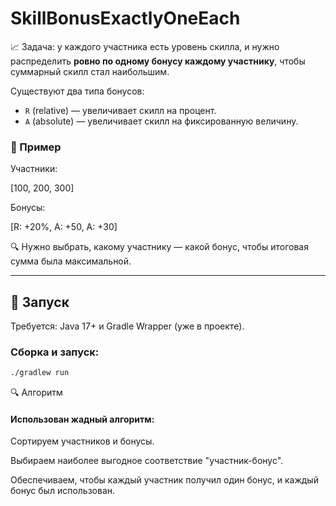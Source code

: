 # SkillBonusExactlyOneEach

📈 Задача: у каждого участника есть уровень скилла, и нужно распределить **ровно по одному бонусу каждому участнику**, чтобы суммарный скилл стал наибольшим.

Существуют два типа бонусов:
- `R` (relative) — увеличивает скилл на процент.
- `A` (absolute) — увеличивает скилл на фиксированную величину.

### 🧠 Пример

Участники:

[100, 200, 300]

Бонусы:

[R: +20%, A: +50, A: +30]

🔍 Нужно выбрать, какому участнику — какой бонус, чтобы итоговая сумма была максимальной.

---

## 🚀 Запуск

Требуется: Java 17+ и Gradle Wrapper (уже в проекте).

### Сборка и запуск:
```bash
./gradlew run
```

🔍 Алгоритм
#### Использован **жадный алгоритм**:

Сортируем участников и бонусы.

Выбираем наиболее выгодное соответствие "участник-бонус".

Обеспечиваем, чтобы каждый участник получил один бонус, и каждый бонус был использован.

